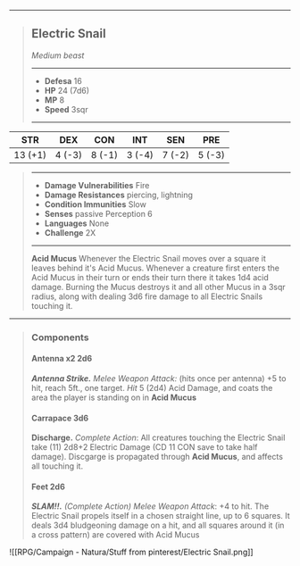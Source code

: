 ___
> ## Electric Snail
>*Medium beast*
> ___
> - **Defesa** 16
> - **HP** 24 (7d6)
> - **MP** 8
> - **Speed** 3sqr
>___
>
|   STR   |   DEX   |   CON   |  INT   |  SEN   |  PRE   |
|:-------:|:-------:|:-------:|:------:|:------:|:------:|
| 13 (+1) | 4 (-3)  | 8 (-1)  | 3 (-4) | 7 (-2) | 5 (-3) |
>___
> - **Damage Vulnerabilities** Fire
> - **Damage Resistances** piercing, lightning
> - **Condition Immunities** Slow
> - **Senses** passive Perception 6
> - **Languages** None
> - **Challenge** 2X
> ---
> **Acid Mucus** Whenever the Electric Snail moves over a square it leaves behind it's Acid Mucus. Whenever a creature first enters the Acid Mucus in their turn or ends their turn there it takes 1d4 acid damage. Burning the Mucus destroys it and all other Mucus in a 3sqr radius, along with dealing 3d6 fire damage to all Electric Snails touching it.
> 
---
> ### Components
> 
> #### Antenna x2 2d6
> ***Antenna Strike.*** *Melee Weapon Attack:* (hits once per antenna) +5 to hit, reach 5ft., one target. *Hit* 5 (2d4) Acid Damage, and coats the area the player is standing on in **Acid Mucus**
> 
> #### Carrapace 3d6
> **Discharge.** *Complete Action*: All creatures touching the Electric Snail take (11) 2d8+2 Electric Damage (CD 11 CON save to take half damage). Discgarge is propagated through **Acid Mucus**, and affects all touching it.
> 
> #### Feet 2d6
> ***SLAM!!.*** *(Complete Action) Melee Weapon Attack*: +4 to hit. The Electric Snail propels itself in a chosen straight line, up to 6 squares. It deals 3d4 bludgeoning damage on a hit, and all squares around it (in a cross pattern) are covered with Acid Mucus

![[RPG/Campaign - Natura/Stuff from pinterest/Electric Snail.png]]